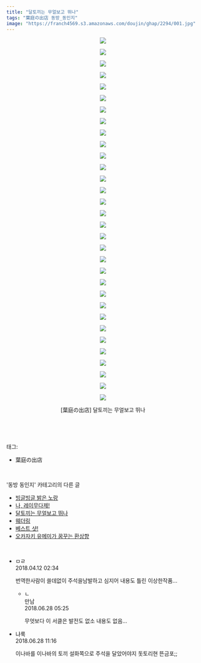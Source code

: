 ```yaml
---
title: "달토끼는 무얼보고 뛰나"
tags: "葉庭の出店 동방_동인지"
image: "https://franch4569.s3.amazonaws.com/doujin/ghap/2294/001.jpg"
---
```

<div class="article">
<p style="text-align: center; clear: none; float: none;"><img src="{{ site.imgserver2 }}/ghap/2294/001.jpg"/></p>
<p style="text-align: center; clear: none; float: none;"><img src="{{ site.imgserver2 }}/ghap/2294/002.jpg"/></p>
<p style="text-align: center; clear: none; float: none;"><img src="{{ site.imgserver2 }}/ghap/2294/003.jpg"/></p>
<p style="text-align: center; clear: none; float: none;"><img src="{{ site.imgserver2 }}/ghap/2294/004.jpg"/></p>
<p style="text-align: center; clear: none; float: none;"><img src="{{ site.imgserver2 }}/ghap/2294/005.jpg"/></p>
<p style="text-align: center; clear: none; float: none;"><img src="{{ site.imgserver2 }}/ghap/2294/006.jpg"/></p>
<p style="text-align: center; clear: none; float: none;"><img src="{{ site.imgserver2 }}/ghap/2294/007.jpg"/></p>
<p style="text-align: center; clear: none; float: none;"><img src="{{ site.imgserver2 }}/ghap/2294/008.jpg"/></p>
<p style="text-align: center; clear: none; float: none;"><img src="{{ site.imgserver2 }}/ghap/2294/009.jpg"/></p>
<p style="text-align: center; clear: none; float: none;"><img src="{{ site.imgserver2 }}/ghap/2294/010.jpg"/></p>
<p style="text-align: center; clear: none; float: none;"><img src="{{ site.imgserver2 }}/ghap/2294/011.jpg"/></p>
<p style="text-align: center; clear: none; float: none;"><img src="{{ site.imgserver2 }}/ghap/2294/012.jpg"/></p>
<p style="text-align: center; clear: none; float: none;"><img src="{{ site.imgserver2 }}/ghap/2294/013.jpg"/></p>
<p style="text-align: center; clear: none; float: none;"><img src="{{ site.imgserver2 }}/ghap/2294/014.jpg"/></p>
<p style="text-align: center; clear: none; float: none;"><img src="{{ site.imgserver2 }}/ghap/2294/015.jpg"/></p>
<p style="text-align: center; clear: none; float: none;"><img src="{{ site.imgserver2 }}/ghap/2294/016.jpg"/></p>
<p style="text-align: center; clear: none; float: none;"><img src="{{ site.imgserver2 }}/ghap/2294/017.jpg"/></p>
<p style="text-align: center; clear: none; float: none;"><img src="{{ site.imgserver2 }}/ghap/2294/018.jpg"/></p>
<p style="text-align: center; clear: none; float: none;"><img src="{{ site.imgserver2 }}/ghap/2294/019.jpg"/></p>
<p style="text-align: center; clear: none; float: none;"><img src="{{ site.imgserver2 }}/ghap/2294/020.jpg"/></p>
<p style="text-align: center; clear: none; float: none;"><img src="{{ site.imgserver2 }}/ghap/2294/021.jpg"/></p>
<p style="text-align: center; clear: none; float: none;"><img src="{{ site.imgserver2 }}/ghap/2294/022.jpg"/></p>
<p style="text-align: center; clear: none; float: none;"><img src="{{ site.imgserver2 }}/ghap/2294/023.jpg"/></p>
<p style="text-align: center; clear: none; float: none;"><img src="{{ site.imgserver2 }}/ghap/2294/024.jpg"/></p>
<p style="text-align: center; clear: none; float: none;"><img src="{{ site.imgserver2 }}/ghap/2294/025.jpg"/></p>
<p style="text-align: center; clear: none; float: none;"><img src="{{ site.imgserver2 }}/ghap/2294/026.jpg"/></p>
<p style="text-align: center; clear: none; float: none;"><img src="{{ site.imgserver2 }}/ghap/2294/027.jpg"/></p>
<p style="text-align: center; clear: none; float: none;"><img src="{{ site.imgserver2 }}/ghap/2294/028.jpg"/></p>
<p style="text-align: center; clear: none; float: none;"><img src="{{ site.imgserver2 }}/ghap/2294/029.jpg"/></p>
<p style="text-align: center; clear: none; float: none;"><img src="{{ site.imgserver2 }}/ghap/2294/030.jpg"/></p>
<p style="text-align: center; clear: none; float: none;"><img src="{{ site.imgserver2 }}/ghap/2294/031.jpg"/></p>
<p style="text-align: center; clear: none; float: none;"><img src="{{ site.imgserver2 }}/ghap/2294/032.jpg"/></p>
<p style="text-align: center; clear: none; float: none;">[葉庭の出店] 달토끼는 무얼보고 뛰나</p>
<p><br/></p>
</div><br/>
<div class="tagTrail">
<p>태그: </p>
<ul>
<li>葉庭の出店</li>
</ul>
</div><br/>
<div class="another">
<p>'동방 동인지' 카테고리의 다른 글</p>
<ul>
<li><a href="/ghap_2296">빙글빙글 밝은 노랑</a></li>
<li><a href="/ghap_2295">나, 레이무다제!</a></li>
<li><a href="/ghap_2294">달토끼는 무얼보고 뛰나</a></li>
<li><a href="/ghap_2293">웨더링</a></li>
<li><a href="/ghap_2292">베스트 샷!</a></li>
<li><a href="/ghap_2291">오카자키 유메미가 꿈꾸는 환상향</a></li>
</ul>
</div><br/>
<div class="cb_module cb_fluid">
<div class="cb_wrt cb_profile">
<div class="comment">
<ul>
<li class="cb_thumb_off" id="comment15237542">
<div class="cb_comment_area">
<div class="cb_info_area">
<div class="cb_section">
<span class="cb_nick_name">ㅁㄹ</span>
</div>
<div class="cb_section">
<span class="cb_date">2018.04.12 02:34 </span>
</div>
</div>
<div class="cb_dsc_comment">
<p class="cb_dsc">
											번역한사람이 쓸데없이 주석을남발하고 심지어 내용도 틀린 이상한작품...
										</p>
</div>
<ul>
<li class="cb_thumb_off" id="comment15277767">
<span class="cb_bu_subnode">ㄴ</span>
<div class="cb_comment_area">
<div class="cb_info_area">
<div class="cb_section">
<span class="cb_nick_name">만남</span>
</div>
<div class="cb_section">
<span class="cb_date">2018.06.28 05:25 </span>
</div>
</div>
<div class="cb_dsc_comment">
<p class="cb_dsc">
																무엇보다 이 서클은 발전도 없소 내용도 없음...
															</p>
</div>
</div>
</li>
</ul>
</div></li>
<li class="cb_thumb_off" id="comment15277849">
<div class="cb_comment_area">
<div class="cb_info_area">
<div class="cb_section">
<span class="cb_nick_name">냐룩</span>
</div>
<div class="cb_section">
<span class="cb_date">2018.06.28 11:16 </span>
</div>
</div>
<div class="cb_dsc_comment">
<p class="cb_dsc">
											이나바를 이나바의 토끼 설화쪽으로 주석을 달았어야지 돗토리현 뜬금포;;
										</p>
</div>
</div></li>
</ul>
</div>
</div><!-- commentList close -->
</div><br/>
